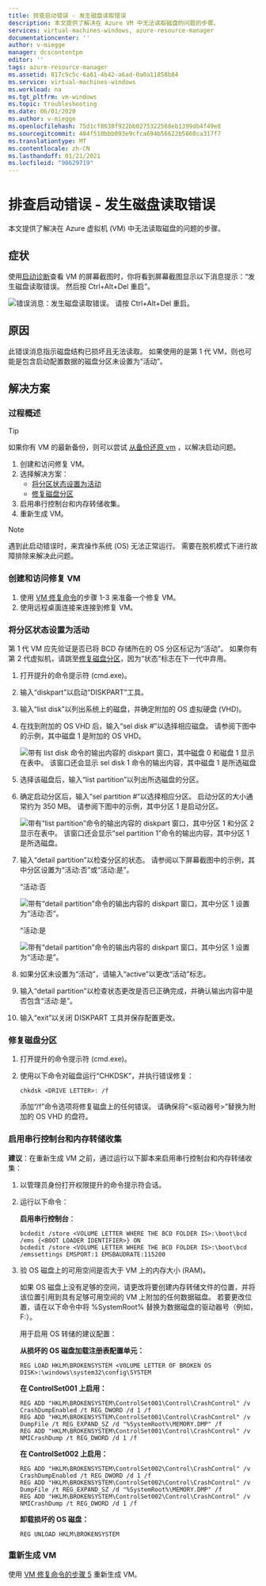 ```yaml
---
title: 排查启动错误 - 发生磁盘读取错误
description: 本文提供了解决在 Azure VM 中无法读取磁盘的问题的步骤。
services: virtual-machines-windows, azure-resource-manager
documentationcenter: ''
author: v-miegge
manager: dcscontentpm
editor: ''
tags: azure-resource-manager
ms.assetid: 817c9c5c-6a81-4b42-a6ad-0a0a11858b84
ms.service: virtual-machines-windows
ms.workload: na
ms.tgt_pltfrm: vm-windows
ms.topic: troubleshooting
ms.date: 06/01/2020
ms.author: v-miegge
ms.openlocfilehash: 75d1cf8638f922bb0275322568eb1399db4f49e8
ms.sourcegitcommit: 484f510bbb093e9cfca694b56622b5860ca317f7
ms.translationtype: MT
ms.contentlocale: zh-CN
ms.lasthandoff: 01/21/2021
ms.locfileid: "98629719"
---
```

# <a name="troubleshoot-boot-error---disk-read-error-occurred"></a>排查启动错误 - 发生磁盘读取错误

本文提供了解决在 Azure 虚拟机 (VM) 中无法读取磁盘的问题的步骤。

## <a name="symptoms"></a>症状

使用[启动诊断](./boot-diagnostics.md)查看 VM 的屏幕截图时，你将看到屏幕截图显示以下消息提示：“发生磁盘读取错误。 然后按 Ctrl+Alt+Del 重启”。

   ![错误消息：发生磁盘读取错误。 请按 Ctrl+Alt+Del 重启。](./media/disk-read-error-occurred/1.png)

## <a name="cause"></a>原因

此错误消息指示磁盘结构已损坏且无法读取。 如果使用的是第 1 代 VM，则也可能是包含启动配置数据的磁盘分区未设置为“活动”。

## <a name="solution"></a>解决方案

### <a name="process-overview"></a>过程概述

> [!TIP]
> 如果你有 VM 的最新备份，则可以尝试 [从备份还原 vm](../../backup/backup-azure-arm-restore-vms.md) ，以解决启动问题。

1. 创建和访问修复 VM。
1. 选择解决方案：
   - [将分区状态设置为活动](#set-partition-status-to-active)
   - [修复磁盘分区](#fix-the-disk-partition)
1. 启用串行控制台和内存转储收集。
1. 重新生成 VM。

> [!NOTE]
> 遇到此启动错误时，来宾操作系统 (OS) 无法正常运行。 需要在脱机模式下进行故障排除来解决此问题。

### <a name="create-and-access-a-repair-vm"></a>创建和访问修复 VM

1. 使用 [VM 修复命令](./repair-windows-vm-using-azure-virtual-machine-repair-commands.md)的步骤 1-3 来准备一个修复 VM。
1. 使用远程桌面连接来连接到修复 VM。

### <a name="set-partition-status-to-active"></a>将分区状态设置为活动

第 1 代 VM 应先验证是否已将 BCD 存储所在的 OS 分区标记为“活动”。 如果你有第 2 代虚拟机，请跳至[修复磁盘分区](#fix-the-disk-partition)，因为“状态”标志在下一代中弃用。

1. 打开提升的命令提示符 (cmd.exe)。
1. 输入“diskpart”以启动“DISKPART”工具。
1. 输入“list disk”以列出系统上的磁盘，并确定附加的 OS 虚拟硬盘 (VHD)。
1. 在找到附加的 OS VHD 后，输入“sel disk #”以选择相应磁盘。 请参阅下图中的示例，其中磁盘 1 是附加的 OS VHD。

   ![带有 **list disk** 命令的输出内容的 diskpart 窗口，其中磁盘 0 和磁盘 1 显示在表中。 该窗口还会显示 **sel disk 1** 命令的输出内容，其中磁盘 1 是所选磁盘](./media/disk-read-error-occurred/2.png)

1. 选择该磁盘后，输入“list partition”以列出所选磁盘的分区。
1. 确定启动分区后，输入“sel partition #”以选择相应分区。 启动分区的大小通常约为 350 MB。  请参阅下图中的示例，其中分区 1 是启动分区。

   ![带有“list partition”命令的输出内容的 diskpart 窗口，其中分区 1 和分区 2 显示在表中。 该窗口还会显示“sel partition 1”命令的输出内容，其中分区 1 是所选磁盘。](./media/disk-read-error-occurred/3.png)

1. 输入“detail partition”以检查分区的状态。 请参阅以下屏幕截图中的示例，其中分区设置为“活动:否”或“活动:是”。

   “活动:否

   ![带有“detail partition”命令的输出内容的 diskpart 窗口，其中分区 1 设置为“活动:否”。](./media/disk-read-error-occurred/4.png)

   “活动:是

   ![带有“detail partition”命令的输出内容的 diskpart 窗口，其中分区 1 设置为“活动:是”。](./media/disk-read-error-occurred/5.png)

1. 如果分区未设置为“活动”，请输入“active”以更改“活动”标志。
1. 输入“detail partition”以检查状态更改是否已正确完成，并确认输出内容中是否包含“活动:是”。 
1. 输入“exit”以关闭 DISKPART 工具并保存配置更改。

### <a name="fix-the-disk-partition"></a>修复磁盘分区

1. 打开提升的命令提示符 (cmd.exe)。
1. 使用以下命令对磁盘运行“CHKDSK”，并执行错误修复：

   `chkdsk <DRIVE LETTER>: /f`

   添加“/f”命令选项将修复磁盘上的任何错误。 请确保将“<驱动器号>”替换为附加的 OS VHD 的盘符。

### <a name="enable-the-serial-console-and-memory-dump-collection"></a>启用串行控制台和内存转储收集

**建议**：在重新生成 VM 之前，通过运行以下脚本来启用串行控制台和内存转储收集：

1. 以管理员身份打开权限提升的命令提示符会话。
1. 运行以下命令：

   **启用串行控制台**：
   
   ```
   bcdedit /store <VOLUME LETTER WHERE THE BCD FOLDER IS>:\boot\bcd /ems {<BOOT LOADER IDENTIFIER>} ON 
   bcdedit /store <VOLUME LETTER WHERE THE BCD FOLDER IS>:\boot\bcd /emssettings EMSPORT:1 EMSBAUDRATE:115200
   ```

1. 验 OS 磁盘上的可用空间是否大于 VM 上的内存大小 (RAM)。

   如果 OS 磁盘上没有足够的空间，请更改将要创建内存转储文件的位置，并将该位置引用到具有足够可用空间的 VM 上附加的任何数据磁盘。 若要更改位置，请在以下命令中将 %SystemRoot% 替换为数据磁盘的驱动器号（例如，F:）。

   用于启用 OS 转储的建议配置：

   **从损坏的 OS 磁盘加载注册表配置单元：**

   ```
   REG LOAD HKLM\BROKENSYSTEM <VOLUME LETTER OF BROKEN OS DISK>:\windows\system32\config\SYSTEM
   ```

   **在 ControlSet001 上启用：**

   ```
   REG ADD "HKLM\BROKENSYSTEM\ControlSet001\Control\CrashControl" /v CrashDumpEnabled /t REG_DWORD /d 1 /f 
   REG ADD "HKLM\BROKENSYSTEM\ControlSet001\Control\CrashControl" /v DumpFile /t REG_EXPAND_SZ /d "%SystemRoot%\MEMORY.DMP" /f 
   REG ADD "HKLM\BROKENSYSTEM\ControlSet001\Control\CrashControl" /v NMICrashDump /t REG_DWORD /d 1 /f 
   ```

   **在 ControlSet002 上启用：**

   ```
   REG ADD "HKLM\BROKENSYSTEM\ControlSet002\Control\CrashControl" /v CrashDumpEnabled /t REG_DWORD /d 1 /f 
   REG ADD "HKLM\BROKENSYSTEM\ControlSet002\Control\CrashControl" /v DumpFile /t REG_EXPAND_SZ /d "%SystemRoot%\MEMORY.DMP" /f 
   REG ADD "HKLM\BROKENSYSTEM\ControlSet002\Control\CrashControl" /v NMICrashDump /t REG_DWORD /d 1 /f 
   ```

   **卸载损坏的 OS 磁盘：**

   ```
   REG UNLOAD HKLM\BROKENSYSTEM
   ```
   
### <a name="rebuild-the-vm"></a>重新生成 VM

使用 [VM 修复命令的步骤 5](./repair-windows-vm-using-azure-virtual-machine-repair-commands.md#repair-process-example) 重新生成 VM。
